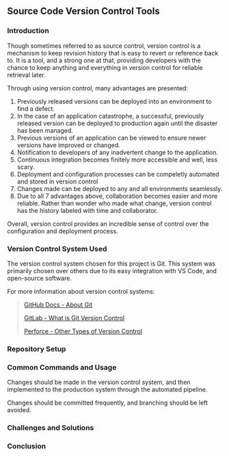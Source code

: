 ## Source Code Version Control Tools

### Introduction

Though sometimes referred to as source control, version control is a mechanism to keep revision history that is easy to revert or reference back to. It is a tool, and a strong one at that, providing developers with the chance to keep anything and everything in version control for reliable retrieval later.

Through using version control, many advantages are presented:

1. Previously released versions can be deployed into an environment to find a defect.
2. In the case of an application catastrophe, a successful, previously released version can be deployed to production again until the disaster has been managed.
3. Previous versions of an application can be viewed to ensure newer versions have improved or changed.
4. Notification to developers of any inadvertent change to the application.
5. Continuous integration becomes finitely more accessible and well, less scary.
6. Deployment and configuration processes can be compeletly automated and stored in version control
7. Changes made can be deployed to any and all environments seamlessly.
8. Due to all 7 advantages above, collaboration becomes easier and more reliable. Rather than wonder who made what change, version control has the history labeled with time and collaborator.

Overall, version control provides an incredible sense of control over the configuration and deployment process. 

### Version Control System Used

The version control system chosen for this project is Git. This system was primarily chosen over others due to its easy integration with VS Code, and open-source software.

For more information about version control systems:

> [GitHub Docs - About Git](https://docs.github.com/en/get-started/using-git/about-git)
>
>[GitLab - What is Git Version Control](https://about.gitlab.com/topics/version-control/what-is-git-version-control/)
>
>[Perforce - Other Types of Version Control](https://www.perforce.com/blog/vcs/what-is-version-control#:~:text=Here%20is%20a%20summary%20of%20some%20of%20the,tool%20used%20for%20version%20control.%20...%20More%20items)

### Repository Setup

### Common Commands and Usage

Changes should be made in the version control system, and then implemented to the production system through the automated pipeline. 

Changes should be committed frequently, and branching should be left avoided.

### Challenges and Solutions

### Conclusion
